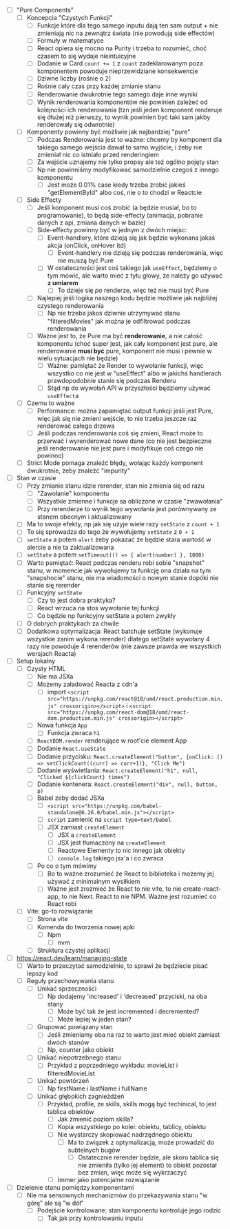 - [ ] "Pure Components"
  - [ ] Koncepcia "Czystych Funkcji"
    - [ ] Funkcje które dla tego samego inputu dają ten sam output + nie zmieniają nic na zewnątrz świata (nie powodują side effectów)
    - [ ] Formuły w matematyce
    - [ ] React opiera się mocno na Purity i trzeba to rozumieć, choć czasem to się wydaje nieintuicyjne
    - [ ] Dodanie w Card `count += 1` z `count` zadeklarowanym poza komponentem powoduje nieprzewidziane konsekwencje
    - [ ] Dziwne liczby (rośnie o 2)
    - [ ] Rośnie cały czas przy każdej zmianie stanu
    - [ ] Renderowanie dwukrotnie tego samego daje inne wyniki
    - [ ] Wynik renderowania komponentów nie powinien zależeć od kolejności ich renderowania (tzn jeśli jeden komponent renderuje się dłużej niż pierwszy, to wynik powinien być taki sam jakby renderowały się odwrotnie)
  - [ ] Komponenty powinny być możliwie jak najbardziej "pure"
    - [ ] Podczas Renderowania jest to ważne: chcemy by komponent dla takiego samego wejścia dawał to samo wyjście, i żeby nie zmieniał nic co istniało przed renderingiem
    - [ ] Za wejście uznajemy nie tylko propsy ale też ogólno pojęty stan
    - [ ] Np nie powinniśmy modyfikować samodzielnie czegoś z innego komponentu
      - [ ] Jest może 0.01% case kiedy trzeba zrobić jakieś "getElementById" albo coś, nie o to chodzi w Reactcie
  - [ ] Side Effecty
    - [ ] Jeśli komponent musi coś zrobić (a będzie musiał, bo to programowanie), to będą side-effecty (animacja, pobranie danych z api, zmiana danych w bazie)
    - [ ] Side-effecty powinny być w jednym z dwóch miejsc:
      - [ ] Event-handlery, które dzieją się jak będzie wykonana jakaś akcja (onClick, onHover itd)
        - [ ] Event-handlery nie dzieją się podczas renderowania, więc nie muszą być Pure
      - [ ] W ostateczności jest coś takiego jak `useEffect`, będziemy o tym mówić, ale warto mieć z tyłu głowy, że należy go używać **z umiarem**
        - [ ] To dzieje się _po_ renderze, więc też nie musi być Pure
    - [ ] Najlepiej jeśli logika naszego kodu będzie możliwie jak najbliżej czystego renderowania
      - [ ] Np nie trzeba jakoś dziwnie utrzymywać stanu "filteredMovies" jak można je odfiltrować podczas renderowania
    - [ ] Ważne jest to, że Pure ma być **renderowanie**, a nie całość komponentu (choć super jest, jak cały komponent jest pure, ale renderowanie **musi być** pure, komponent nie musi i pewnie w wielu sytuacjach nie będzie)
      - [ ] Ważne: pamiętać że Render to wywołanie funkcji, więc wszystko co nie jest w "useEffect" albo w jakichś handlerach prawdopodobnie stanie się podczas Renderu
      - [ ] Stąd np do wywołań API w przyszłości będziemy używać `useEffect`a
  - [ ] Czemu to ważne
    - [ ] Performance: można zapamiętać output funkcji jeśli jest Pure, więc jak się nie zmieni wejście, to nie trzeba jeszcze raz renderować całego drzewa
    - [ ] Jeśli podczas renderowania coś się zmieni, React może to przerwać i wyrenderować nowe dane (co nie jest bezpieczne jeśli renderowanie nie jest pure i modyfikuje coś czego nie powinno)
  - [ ] Strict Mode pomaga znaleźć błędy, wołając każdy komponent dwukrotnie, żeby znaleźć "impurity"
- [ ] Stan w czasie
  - [ ] Przy zmianie stanu idzie rerender, stan nie zmienia się od razu
    - [ ] "Zawołanie" komponentu
    - [ ] Wszystkie zmienne i funkcje sa obliczone w czasie "zwawołania"
    - [ ] Przy rerenderze to wynik tego wywołania jest porównywany ze stanem obecnym i aktualizowany
  - [ ] Ma to swoje efekty, np jak się użyje wiele razy `setState` z `count + 1`
  - [ ] To się sprowadza do tego że wywołujemy `setState` z `0 + 1`
  - [ ] `setState` a potem `alert` żeby pokazać że będzie stara wartość w alercie a nie ta zaktualizowana
  - [ ] `setState` a potem `setTimeout(() => { alert(number) }, 1000)`
  - [ ] Warto pamiętać: React podczas renderu robi sobie "snapshot" stanu, w momencie jak wywołujemy ta funkcję ona działa na tym "snapshocie" stanu, nie ma wiadomości o nowym stanie dopóki nie stanie się rerender
  - [ ] Funkcyjny `setState`
    - [ ] Czy to jest dobra praktyka?
    - [ ] React wrzuca na stos wywołanie tej funkcji
    - [ ] Co będzie np funkcyjny setState a potem zwykły
  - [ ] O dobrych praktykach za chwile
  - [ ] Dodatkowa optymalizacja: React batchuje setState (wykonuje wszystkie zanim wykona rerender) dlatego setState wywołany 4 razy nie powoduje 4 rerenderów (nie zawsze prawda we wszystkich wersjach Reacta)
- [ ] Setup lokalny
  - [ ] Czysty HTML
    - [ ] Nie ma JSXa
    - [ ] Możemy załadować Reacta z cdn'a
      - [ ] import `<script src="https://unpkg.com/react@18/umd/react.production.min.js" crossorigin></script>` i `<script src="https://unpkg.com/react-dom@18/umd/react-dom.production.min.js" crossorigin></script>`
    - [ ] Nowa funkcja `App`
      - [ ] Funkcja zwraca `h1`
    - [ ] `ReactDOM.render` renderujące w root'cie element App
    - [ ] Dodanie `React.useState`
    - [ ] Dodanie przycisku: `React.createElement("button", {onClick: () => setClickCount((curr) => curr+1)}, "Click Me")`
    - [ ] Dodanie wyświetlania: `React.createElement("h1", null, "Clicked ${clickCount} times")`
    - [ ] Dodanie kontenera: `React.createElement("div", null, button, p)`
    - [ ] Babel zeby dodać JSXa
      - [ ] `<script src="https://unpkg.com/babel-standalone@6.26.0/babel.min.js"></script>`
      - [ ] `script` zamienić na `script type=text/babel`
      - [ ] JSX zamiast `createElement`
        - [ ] JSX a `createElement`
        - [ ] JSX jest tłumaczony na `createElement`
        - [ ] Reactowe Elementy to nic innego jak obiekty
        - [ ] `console.log` takiego jsx'a i co zwraca
    - [ ] Po co o tym mówimy
      - [ ] Bo to ważne zrozumieć że React to biblioteka i możemy jej używać z minimalnym wysiłkiem
      - [ ] Ważne jest zrozmieć że React to nie vite, to nie create-react-app, to nie Next. React to nie NPM. Ważne jest rozumieć co React robi
  - [ ] Vite: go-to rozwiązanie
    - [ ] Strona vite
    - [ ] Komenda do tworzenia nowej apki
      - [ ] Npm
        - [ ] nvm
    - [ ] Struktura czystej aplikacji
- [ ] https://react.dev/learn/managing-state
  - [ ] Warto to przeczytać samodzielnie, to sprawi że będziecie pisać lepszy kod
  - [ ] Reguły przechowywania stanu
    - [ ] Unikać sprzeczności
      - [ ] Np dodajemy 'increased' i 'decreased' przyciski, na oba stany
        - [ ] Może być tak że jest incremented i decremented?
        - [ ] Może lepiej w jeden stan?
    - [ ] Grupować powiązany stan
      - [ ] Jeśli zmieniamy oba na raz to warto jest mieć obiekt zamiast dwóch stanów
      - [ ] Np, counter jako obiekt
    - [ ] Unikać niepotrzebnego stanu
      - [ ] Przykład z poprzedniego wykładu: movieList i filteredMovieList
    - [ ] Unikać powtórzeń
      - [ ] Np firstName i lastName i fullName
    - [ ] Unikać głębokich zagnieżdżeń
      - [ ] Przykład, profile, ze skills, skills mogą być techinical, to jest tablica obiektów
        - [ ] Jak zmienić poziom skilla?
        - [ ] Kopia wszystkiego po kolei: obiektu, tablicy, obiektu
        - [ ] Nie wystarczy skopiować nadrzędnego obiektu
          - [ ] Ma to związek z optymalizacją, może prowadzić do subtelnych bugów
            - [ ] Ostatecznie rerender będzie, ale skoro tablica się nie zmieniła (tylko jej element) to obiekt pozostał bez zmian, więc może się wykrzaczyć
        - [ ] Immer jako potencjalne rozwiązanie
- [ ] Dzielenie stanu pomiędzy komponentami
  - [ ] Nie ma sensownych mechanizmów do przekazywania stanu "w górę" ale są "w dół"
    - [ ] Podejście kontrolowane: stan komponentu kontroluje jego rodzic
      - [ ] Tak jak przy kontrolowaniu inputu
